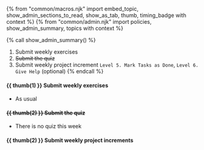 {% from "common/macros.njk" import embed_topic, show_admin_sections_to_read, show_as_tab, thumb, timing_badge with context %}
{% from "common/admin.njk" import policies, show_admin_summary, topics with context %}

{% call show_admin_summary() %}
1. Submit weekly exercises
1. ~~Submit the quiz~~
1. Submit weekly project increment `Level 5. Mark Tasks as Done`, `Level 6. Give Help` (optional)
{% endcall %}


#### {{ thumb(1) }} Submit weekly exercises

* As usual


#### ~~{{ thumb(2) }} Submit the quiz~~

* There is no quiz this week


#### {{ thumb(2) }} Submit weekly project increments

<span id="week5-project">

<include src="montyFragment.md" boilerplate var-displacement="../.." var-header="**Level 5. Mark Tasks as Done**" var-fragment="monty-fragment.md#monty5" />
<include src="montyFragment.md" boilerplate var-displacement="../.." var-header="**Level 6. Give Help**" var-tag="optional" var-fragment="monty-fragment.md#monty6" />
</span>
